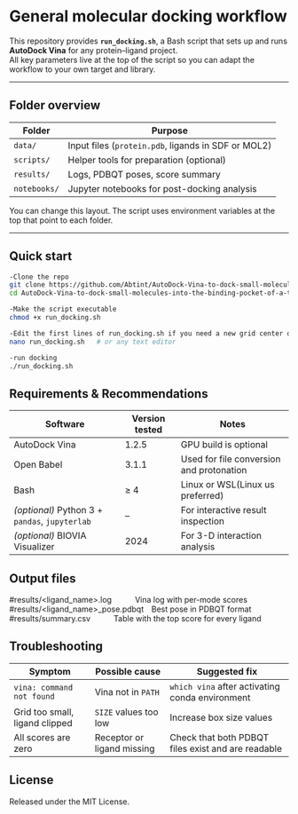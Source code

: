 # General molecular docking workflow

This repository provides **`run_docking.sh`**, a Bash script that sets up and runs **AutoDock Vina** for any protein–ligand project.  
All key parameters live at the top of the script so you can adapt the workflow to your own target and library.

---

## Folder overview

| Folder           | Purpose                                    |
|------------------|--------------------------------------------|
| `data/`          | Input files (`protein.pdb`, ligands in SDF or MOL2) |
| `scripts/`       | Helper tools for preparation (optional)    |
| `results/`       | Logs, PDBQT poses, score summary           |
| `notebooks/`     | Jupyter notebooks for post-docking analysis |

You can change this layout. The script uses environment variables at the top that point to each folder.

---

## Quick start

```bash
-Clone the repo
git clone https://github.com/Abtint/AutoDock-Vina-to-dock-small-molecules-into-the-binding-pocket-of-a-target-protein.git
cd AutoDock-Vina-to-dock-small-molecules-into-the-binding-pocket-of-a-target-protein

-Make the script executable
chmod +x run_docking.sh

-Edit the first lines of run_docking.sh if you need a new grid center or size
nano run_docking.sh   # or any text editor

-run docking
./run_docking.sh
```

## Requirements & Recommendations  
| Software                                       | Version tested | Notes                                    |
| ---------------------------------------------- | -------------- | ---------------------------------------- |
| AutoDock Vina                                  | 1.2.5          | GPU build is optional                    |
| Open Babel                                     | 3.1.1          | Used for file conversion and protonation |
| Bash                                           | ≥ 4            | Linux or WSL(Linux us preferred)         |
| *(optional)* Python 3 + `pandas`, `jupyterlab` | –              | For interactive result inspection        |
| *(optional)* BIOVIA Visualizer                 | 2024           | For 3-D interaction analysis             |


## Output files
#results/<ligand_name>.log   Vina log with per-mode scores
#results/<ligand_name>_pose.pdbqt Best pose in PDBQT format
#results/summary.csv   Table with the top score for every ligand


## Troubleshooting
| Symptom                        | Possible cause             | Suggested fix                                      |
| ------------------------------ | -------------------------- | -------------------------------------------------- |
| `vina: command not found`      | Vina not in `PATH`         | `which vina` after activating conda environment    |
| Grid too small, ligand clipped | `SIZE` values too low      | Increase box size values                           |
| All scores are zero            | Receptor or ligand missing | Check that both PDBQT files exist and are readable |

## License 
Released under the MIT License. 




